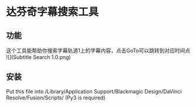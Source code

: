 # 达芬奇字幕搜索工具
## 功能
这个工具能帮助你搜索字幕轨道1上的字幕内容，点击GoTo可以跳转到对应时间点
![](Subtitle Search 1.0.png)
## 安装
Put this file into /Library/Application Support/Blackmagic Design/DaVinci Resolve/Fusion/Scripts/
(Py3 is required)

